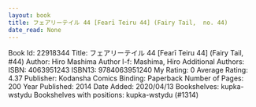 ```yaml
---
layout: book
title: フェアリーテイル 44 [Fearī Teiru 44] (Fairy Tail,  no. 44)
date_read: None
---
```


Book Id: 22918344
Title: フェアリーテイル 44 [Fearī Teiru 44] (Fairy Tail, #44)
Author: Hiro Mashima
Author l-f: Mashima, Hiro
Additional Authors: 
ISBN: 4063951243
ISBN13: 9784063951240
My Rating: 0
Average Rating: 4.37
Publisher: Kodansha Comics
Binding: Paperback
Number of Pages: 200
Year Published: 2014
Date Added: 2020/04/13
Bookshelves: kupka-wstydu
Bookshelves with positions: kupka-wstydu (#1314)

